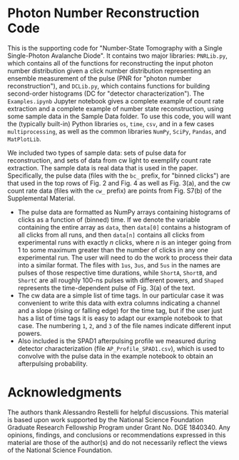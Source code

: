 # Photon Number Reconstruction Code
 This is the supporting code for "Number-State Tomography with a Single Single-Photon Avalanche Diode". It contains two major libraries: `PNRLib.py`, which contains all of the functions for reconstructing the input photon number distribution given a click number distribution representing an ensemble measurement of the pulse (PNR for "photon number reconstruction"), and `DCLib.py`, which contains functions for building second-order histograms (DC for "detector characterization"). The `Examples.ipynb` Jupyter notebook gives a complete example of count rate extraction and a complete example of number state reconstruction, using some sample data in the Sample Data folder. To use this code, you will want the (typically built-in) Python libraries `os`, `time`, `csv`, and in a few cases `multiprocessing`, as well as the common libraries `NumPy`, `SciPy`, `Pandas`, and `MatPlotLib`.

 We included two types of sample data: sets of pulse data for reconstruction, and sets of data from cw light to exemplify count rate extraction. The sample data is real data that is used in the paper. Specifically, the pulse data (files with the `bc_` prefix, for "binned clicks") are that used in the top rows of Fig. 2 and Fig. 4 as well as Fig. 3(a), and the cw count rate data (files with the `cw_` prefix) are points from Fig. S7(b) of the Supplemental Material.
 
 - The pulse data are formatted as NumPy arrays containing histograms of clicks as a function of (binned) time. If we denote the variable containing the entire array as `data`, then `data[0]` contains a histogram of all clicks from all runs, and then `data[n]` contains all clicks from experimental runs with exactly _n_ clicks, where _n_ is an integer going from 1 to some maximum greater than the number of clicks in any one experimental run. The user will need to do the work to process their data into a similar format. The files with `1us`, `3us`, and `5us` in the names are pulses of those respective time durations, while `ShortA`, `ShortB`, and `ShortC` are all roughly 100-ns pulses with different powers, and `Shaped` represents the time-dependent pulse of Fig. 3(a) of the text.
 - The cw data are a simple list of time tags. In our particular case it was convenient to write this data with extra columns indicating a channel and a slope (rising or falling edge) for the time tag, but if the user just has a list of time tags it is easy to adapt our example notebook to that case. The numbering `1`, `2`, and `3` of the file names indicate different input powers.
 - Also included is the SPAD1 afterpulsing profile we measured during detector characterization (file `AP_Profile_SPAD1.csv`), which is used to convolve with the pulse data in the example notebook to obtain an afterpulsing probability.

# Acknowledgments

The authors thank Alessandro Restelli for helpful discussions. This material is based upon work supported by the National Science Foundation Graduate Research Fellowship Program under Grant No. DGE 1840340. Any opinions, findings, and conclusions or recommendations expressed in this material are those of the author(s) and do not necessarily reflect the views of the National Science Foundation.
